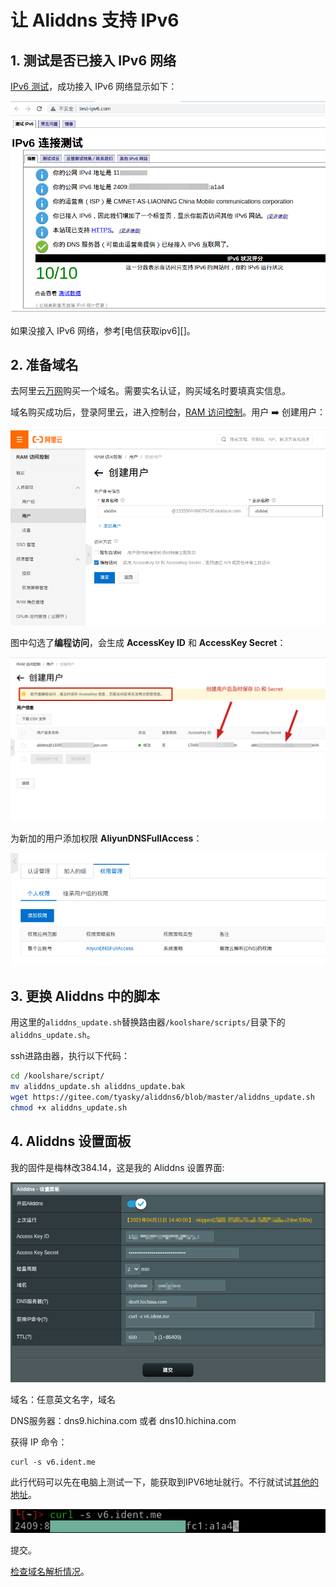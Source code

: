 # 让 Aliddns 支持 IPv6

## 1. 测试是否已接入 IPv6 网络

[IPv6 测试](http://www.test-ipv6.com/)，成功接入 IPv6 网络显示如下：

![test-ipv6](./images/test-ipv6.png)

如果没接入 IPv6 网络，参考[电信获取ipv6][]。

## 2. 准备域名

去阿里云[万网](https://wanwang.aliyun.com/)购买一个域名。需要实名认证，购买域名时要填真实信息。

域名购买成功后，登录阿里云，进入控制台，[RAM 访问控制](https://ram.console.aliyun.com/overview)。用户 ➡️ 创建用户：

![createuser](./images/createuser.png)

图中勾选了**编程访问**，会生成 **AccessKey ID** 和 **AccessKey Secret**：

![idsecret](./images/idsecret.png)

为新加的用户添加权限 **AliyunDNSFullAccess**：

![dnsfullaccess](./images/dnsfullaccess.png)

## 3. 更换 Aliddns 中的脚本

用这里的`aliddns_update.sh`替换路由器`/koolshare/scripts/`目录下的`aliddns_update.sh`。

ssh进路由器，执行以下代码：
```zsh
cd /koolshare/script/
mv aliddns_update.sh aliddns_update.bak
wget https://gitee.com/tyasky/aliddns6/blob/master/aliddns_update.sh
chmod +x aliddns_update.sh
```

## 4. Aliddns 设置面板

我的固件是梅林改384.14，这是我的 Aliddns 设置界面:

![setting](./images/setting.png)

域名：任意英文名字，域名

DNS服务器：dns9.hichina.com 或者 dns10.hichina.com

获得 IP 命令：

```
curl -s v6.ident.me
```
此行代码可以先在电脑上测试一下，能获取到IPV6地址就行。不行就试试[其他的地址](https://blog.csdn.net/longzhizhui926/article/details/83002685)。

![command-test](./images/command-test.png)

提交。

[检查域名解析情况](https://zijian.aliyun.com/)。

